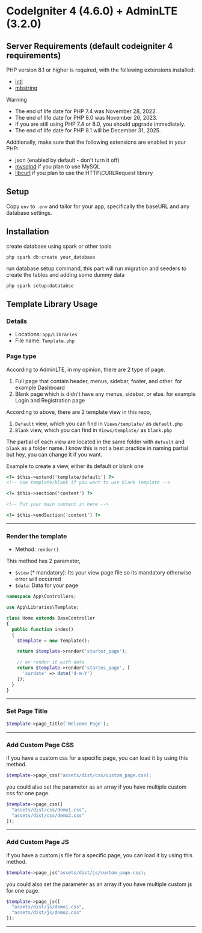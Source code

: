 # CodeIgniter 4 (4.6.0) + AdminLTE (3.2.0)

## Server Requirements (default codeigniter 4 requirements)

PHP version 8.1 or higher is required, with the following extensions installed:

- [intl](http://php.net/manual/en/intl.requirements.php)
- [mbstring](http://php.net/manual/en/mbstring.installation.php)

> [!WARNING]
> - The end of life date for PHP 7.4 was November 28, 2022.
> - The end of life date for PHP 8.0 was November 26, 2023.
> - If you are still using PHP 7.4 or 8.0, you should upgrade immediately.
> - The end of life date for PHP 8.1 will be December 31, 2025.

Additionally, make sure that the following extensions are enabled in your PHP:

- json (enabled by default - don't turn it off)
- [mysqlnd](http://php.net/manual/en/mysqlnd.install.php) if you plan to use MySQL
- [libcurl](http://php.net/manual/en/curl.requirements.php) if you plan to use the HTTP\CURLRequest library

## Setup

Copy `env` to `.env` and tailor for your app, specifically the baseURL
and any database settings.

## Installation
create database using spark or other tools

```cli
php spark db:create your_database
```

run database setup command, 
this part will run migration and seeders
to create the tables and adding some dummy data

```cli
php spark setup:datatabse
```

## Template Library Usage

### Details
- Locations: `app/Libraries`
- File name: `Template.php`

### Page type

According to AdminLTE, in my opinion, there are 2 type of page. 
1. Full page that contain header, menus, sidebar, footer, and other. for example Dashboard
2. Blank page which is didn't have any menus, sidebar, or else. for example Login and Registration page

According to above, there are 2 template view in this repo,
1. `Default` view, which you can find in `Views/template/` as `default.php`
2. `Blank` view, which you can find in `Views/template/` as `blank.php`

The partial of each view are located in the same folder with `default` and `blank` as a folder name. I know this is not a best practice in naming partial but hey, you can change it if you want.

Example to create a view, either its default or blank one

```html
<?= $this->extend('template/default') ?>
<!-- Use template/blank if you want to use blank template -->

<?= $this->section('content') ?>

<!-- Put your main content in here -->

<?= $this->endSection('content') ?>
```

----

### Render the template
- Method: `render()`

This method has 2 parameter,
- `$view` (* mandatory): Its your view page file so its mandatory otherwise error will occurred
- `$data`: Data for your page

```php
namespace App\Controllers;

use App\Libraries\Template;

class Home extends BaseController
{
  public function index()
  {
    $template = new Template();

    return $template->render('starter_page');

    // or render it with data
    return $template->render('startes_page', [
      'curdate' => date('d-m-Y')
    ]);
  }
}
```

----

### Set Page Title

```php
$template->page_title('Welcome Page');
```

----

### Add Custom Page CSS

if you have a custom css for a specific page, you can load it by using this method.

```php
$template->page_css("assets/dist/css/custom_page.css);
```

you could also set the parameter as an array if you have multiple custom css for one page.

```php
$template->page_css([
  "assets/dist/css/demo1.css", 
  "assets/dist/css/demo2.css"
]);
```

----

### Add Custom Page JS

if you have a custom js file for a specific page, you can load it by using this method.

```php
$template->page_js("assets/dist/js/custom_page.css);
```

you could also set the parameter as an array if you have multiple custom js for one page.

```php
$template->page_js([
  "assets/dist/js/demo1.css", 
  "assets/dist/js/demo2.css"
]);
```

----
